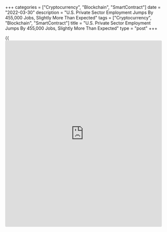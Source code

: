 +++
categories = ["Cryptocurrency", "Blockchain", "SmartContract"]
date = "2022-03-30"
description = "U.S. Private Sector Employment Jumps By 455,000 Jobs, Slightly More Than Expected"
tags = ["Cryptocurrency", "Blockchain", "SmartContract"]
title = "U.S. Private Sector Employment Jumps By 455,000 Jobs, Slightly More Than Expected"
type = "post"
+++

{{<iframe id="large-banner" src="https://www.bounty.group/#slide=24.0" width="100%" height="600" scrolling="no" style="border: 0px solid rgb(216, 221, 230); border-radius: 3px;">}}

Private sector employment in the U.S. increased by slightly more than
expected in the month of March, according to a report released by
payroll processor ADP on Wednesday.

ADP said private sector employment jumped by 455,000 jobs in March after
surging by an upwardly revised 486,000 jobs in February.

Economists had expected private sector employment to climb by 450,000
jobs compared to the addition of 475,000 jobs originally reported for
the previous month.

"Job growth was broad-based across sectors in March, contributing to the
nearly 1.5 million jobs added for the first quarter in 2022," said ADP
chief economist Nela Richardson.

"Businesses are hiring, specifically among the service providers which
had the most ground to make up due to early pandemic losses," she added.
"However, a tight labor supply remains an obstacle for continued growth
in consumer-facing industries."

The report showed employment in the service-providing sector spiked by
377,000 jobs, led by a 161,000 jump in jobs in the leisure and
hospitality industry.

Employment in the goods-producing sector also increased by 79,000 jobs,
as manufacturing employment rose by 54,000 jobs.

ADP said employment at small businesses climbed by 90,000 jobs, while
large and medium businesses added 177,000 jobs and 188,000 jobs,
respectively.

On Friday, the Labor Department is scheduled to release its more closely
watched monthly jobs report, which includes both public and private
sector jobs.

Employment is expected to increase by 480,000 jobs in March after
jumping by 678,000 jobs in February, while the unemployment rate is
expected to edge down to 3.7 percent from 3.8 percent.

For comments and feedback [contact](https://www.playgroundfx.com/contact/): editorial@rtt[news](https://www.letsplayfx.com/blog/forex-news-website/).com

[Economic News][1]

 **What parts of the world are seeing the best (and worst) economic
performances lately? Click[here][2] to check out our [Econ Scorecard][2]
and find out! See up-to-the-moment [ranking](https://www.playgroundfx.com/blog/crypto-exchange-ranking/)s for the best and worst
performers in [GDP][3], [unemployment rate][4], [inflation][5] and much
more.**

   1. www.rtt[news](https://www.letsplayfx.com/blog/forex-news-website/).com/Content/EconomicNews.aspx
   2. www.rtt[news](https://www.letsplayfx.com/blog/forex-news-website/).com/economic-scorecard/world-rank/PPI/highest-performance.aspx
   3. www.rtt[news](https://www.letsplayfx.com/blog/forex-news-website/).com/economic-scorecard/world-rank/GDP/highest-performance.aspx
   4. www.rtt[news](https://www.letsplayfx.com/blog/forex-news-website/).com/economic-scorecard/world-rank/unemployment-rate/lowest-performance.aspx
   5. www.rtt[news](https://www.letsplayfx.com/blog/forex-news-website/).com/economic-scorecard/world-rank/CPI/highest-performance.aspx